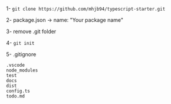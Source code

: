 1- `git clone https://github.com/mhjb94/typescript-starter.git`


2- package.json -> name: "Your package name"


3- remove .git folder


4- `git init`


5- .gitignore
```
.vscode
node_modules
test
docs
dist
config.ts
todo.md
```